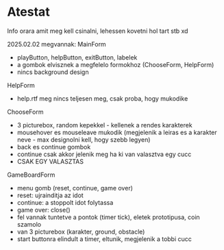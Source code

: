 # Atestat
Info orara amit meg kell csinalni, lehessen kovetni hol tart stb xd

2025.02.02
megvannak: 
MainForm
- playButton, helpButton, exitButton, labelek
- a gombok elvisznek a megfelelo formokhoz (ChooseForm, HelpForm)
- nincs background design

HelpForm
- help.rtf meg nincs teljesen meg, csak proba, hogy mukodike 

ChooseForm
- 3 picturebox, random kepekkel - kellenek a rendes karakterek
- mousehover es mouseleave mukodik (megjelenik a leiras es a karakter neve - max designolni kell, hogy szebb legyen)
- back es continue gombok
- continue csak akkor jelenik meg ha ki van valasztva egy cucc
- CSAK EGY VALASZTAS

GameBoardForm
- menu gomb (reset, continue, game over)
- reset: ujrainditja az idot
- continue: a stoppolt idot folytassa
- game over: close()
- fel vannak tuntetve a pontok (timer tick), eletek prototipusa, coin szamolo
- van 3 picturebox (karakter, ground, obstacle)
- start buttonra elindult a timer, eltunik, megjelenik a tobbi cucc